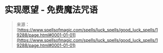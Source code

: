 <!--yml

类别：未分类

日期：2024-06-12 19:01:08

-->

# 实现愿望 - 免费魔法咒语

> 来源：[https://www.spellsofmagic.com/spells/luck_spells/good_luck_spells/19288/page.html#0001-01-01](https://www.spellsofmagic.com/spells/luck_spells/good_luck_spells/19288/page.html#0001-01-01)

